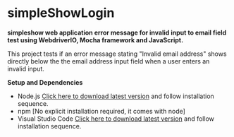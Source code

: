 # simpleShowLogin

**simpleshow web application error message for invalid input to email field test using WebdriverIO, Mocha framework and JavaScript.**

This project tests if an error message stating "Invalid email address" shows directly below the the email address input field when a user enters an invalid input.


**Setup and Dependencies**

- Node.js [Click here to download latest version](https://nodejs.org/en/download/) and follow installation sequence.
- npm [No explicit installation required, it comes with node]
- Visual Studio Code [Click here to download latest version](https://code.visualstudio.com/download) and follow installation sequence.
